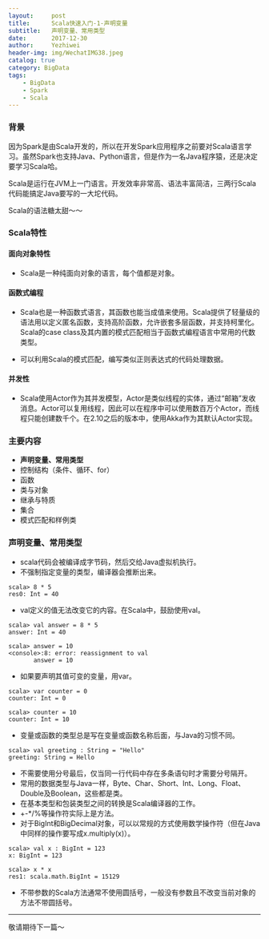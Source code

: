 ```yaml
---
layout:     post
title:      Scala快速入门-1-声明变量
subtitle:   声明变量、常用类型
date:       2017-12-30
author:     Yezhiwei
header-img: img/WechatIMG38.jpeg
catalog: true
category: BigData
tags:
    - BigData
    - Spark
    - Scala
---
```


### 背景

因为Spark是由Scala开发的，所以在开发Spark应用程序之前要对Scala语言学习。虽然Spark也支持Java、Python语言，但是作为一名Java程序猿，还是决定要学习Scala哈。

Scala是运行在JVM上一门语言。开发效率非常高、语法丰富简洁，三两行Scala代码能搞定Java要写的一大坨代码。

Scala的语法糖太甜～～

### Scala特性

#### 面向对象特性

* Scala是一种纯面向对象的语言，每个值都是对象。

#### 函数式编程

* Scala也是一种函数式语言，其函数也能当成值来使用。Scala提供了轻量级的语法用以定义匿名函数，支持高阶函数，允许嵌套多层函数，并支持柯里化。Scala的case class及其内置的模式匹配相当于函数式编程语言中常用的代数类型。

* 可以利用Scala的模式匹配，编写类似正则表达式的代码处理数据。

#### 并发性

* Scala使用Actor作为其并发模型，Actor是类似线程的实体，通过“邮箱”发收消息。Actor可以复用线程，因此可以在程序中可以使用数百万个Actor，而线程只能创建数千个。在2.10之后的版本中，使用Akka作为其默认Actor实现。

### 主要内容
* **声明变量、常用类型**
* 控制结构（条件、循环、for）
* 函数
* 类与对象
* 继承与特质
* 集合
* 模式匹配和样例类 
### 声明变量、常用类型

* scala代码会被编译成字节码，然后交给Java虚拟机执行。
* 不强制指定变量的类型，编译器会推断出来。

```
scala> 8 * 5
res0: Int = 40
```

* val定义的值无法改变它的内容。在Scala中，鼓励使用val。

```
scala> val answer = 8 * 5
answer: Int = 40

scala> answer = 10
<console>:8: error: reassignment to val
       answer = 10
```

* 如果要声明其值可变的变量，用var。

```
scala> var counter = 0
counter: Int = 0

scala> counter = 10
counter: Int = 10
```

* 变量或函数的类型总是写在变量或函数名称后面，与Java的习惯不同。

```
scala> val greeting : String = "Hello"
greeting: String = Hello
```

* 不需要使用分号最后，仅当同一行代码中存在多条语句时才需要分号隔开。
* 常用的数据类型与Java一样，Byte、Char、Short、Int、Long、Float、Double及Boolean，这些都是类。
* 在基本类型和包装类型之间的转换是Scala编译器的工作。
* +-*/%等操作符实际上是方法。
* 对于BigInt和BigDecimal对象，可以以常规的方式使用数学操作符（但在Java中同样的操作要写成x.multiply(x)）。

```
scala> val x : BigInt = 123
x: BigInt = 123

scala> x * x
res1: scala.math.BigInt = 15129
```

* 不带参数的Scala方法通常不使用圆括号，一般没有参数且不改变当前对象的方法不带圆括号。

***

敬请期待下一篇～






